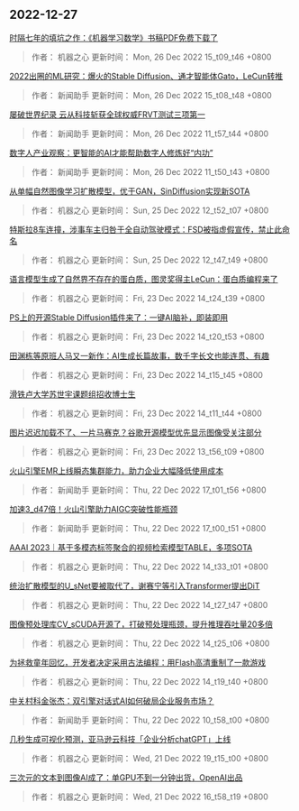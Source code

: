 
## 2022-12-27

 [时隔七年的填坑之作：《机器学习数学》书稿PDF免费下载了](https://www.jiqizhixin.com/articles/2022-12-26-5)

> 作者： 机器之心  更新时间： Mon, 26 Dec 2022 15_t09_t46 +0800

 [2022出圈的ML研究：爆火的Stable Diffusion、通才智能体Gato，LeCun转推](https://www.jiqizhixin.com/articles/2022-12-26-4)

> 作者： 新闻助手  更新时间： Mon, 26 Dec 2022 15_t08_t48 +0800

 [屡破世界纪录 云从科技斩获全球权威FRVT测试三项第一](https://www.jiqizhixin.com/articles/2022-12-26-3)

> 作者： 新闻助手  更新时间： Mon, 26 Dec 2022 11_t57_t44 +0800

 [数字人产业观察：更智能的AI才能帮助数字人修炼好“内功”](https://www.jiqizhixin.com/articles/2022-12-26-2)

> 作者： 新闻助手  更新时间： Mon, 26 Dec 2022 11_t50_t43 +0800

 [从单幅自然图像学习扩散模型，优于GAN，SinDiffusion实现新SOTA](https://www.jiqizhixin.com/articles/2022-12-25-3)

> 作者： 机器之心  更新时间： Sun, 25 Dec 2022 12_t52_t07 +0800

 [特斯拉8车连撞，涉事车主归咎于全自动驾驶模式：FSD被指虚假宣传，禁止此命名](https://www.jiqizhixin.com/articles/2022-12-25-2)

> 作者： 机器之心  更新时间： Sun, 25 Dec 2022 12_t47_t49 +0800

 [语言模型生成了自然界不存在的蛋白质，图灵奖得主LeCun：蛋白质编程来了](https://www.jiqizhixin.com/articles/2022-12-23-6)

> 作者： 机器之心  更新时间： Fri, 23 Dec 2022 14_t24_t39 +0800

 [PS上的开源Stable Diffusion插件来了：一键AI脑补，即装即用](https://www.jiqizhixin.com/articles/2022-12-23-5)

> 作者： 机器之心  更新时间： Fri, 23 Dec 2022 14_t20_t53 +0800

 [田渊栋等原班人马又一新作：AI生成长篇故事，数千字长文也能连贯、有趣](https://www.jiqizhixin.com/articles/2022-12-23-3)

> 作者： 机器之心  更新时间： Fri, 23 Dec 2022 14_t15_t45 +0800

 [滑铁卢大学苏世宇课题组招收博士生](https://www.jiqizhixin.com/articles/2022-12-23-2)

> 作者： 机器之心  更新时间： Fri, 23 Dec 2022 14_t11_t44 +0800

 [图片迟迟加载不了、一片马赛克？谷歌开源模型优先显示图像受关注部分](https://www.jiqizhixin.com/articles/2022-12-23)

> 作者： 机器之心  更新时间： Fri, 23 Dec 2022 13_t56_t09 +0800

 [火山引擎EMR上线瞬态集群能力，助力企业大幅降低使用成本](https://www.jiqizhixin.com/articles/2022-12-22-7)

> 作者： 新闻助手  更新时间： Thu, 22 Dec 2022 17_t01_t56 +0800

 [加速3_d47倍！火山引擎助力AIGC突破性能瓶颈](https://www.jiqizhixin.com/articles/2022-12-22-6)

> 作者： 新闻助手  更新时间： Thu, 22 Dec 2022 17_t00_t51 +0800

 [AAAI 2023｜基于多模态标签聚合的视频检索模型TABLE，多项SOTA](https://www.jiqizhixin.com/articles/2022-12-22-5)

> 作者： 机器之心  更新时间： Thu, 22 Dec 2022 14_t33_t01 +0800

 [统治扩散模型的U_sNet要被取代了，谢赛宁等引入Transformer提出DiT](https://www.jiqizhixin.com/articles/2022-12-22-4)

> 作者： 机器之心  更新时间： Thu, 22 Dec 2022 14_t27_t47 +0800

 [图像预处理库CV_sCUDA开源了，打破预处理瓶颈，提升推理吞吐量20多倍](https://www.jiqizhixin.com/articles/2022-12-22-3)

> 作者： 机器之心  更新时间： Thu, 22 Dec 2022 14_t25_t06 +0800

 [为拯救童年回忆，开发者决定采用古法编程：用Flash高清重制了一款游戏](https://www.jiqizhixin.com/articles/2022-12-22-2)

> 作者： 机器之心  更新时间： Thu, 22 Dec 2022 14_t19_t40 +0800

 [中关村科金张杰：双引擎对话式AI如何破局企业服务市场？](https://www.jiqizhixin.com/articles/2022-12-22)

> 作者： 新闻助手  更新时间： Thu, 22 Dec 2022 10_t58_t00 +0800

 [几秒生成可视化预测，亚马逊云科技「企业分析chatGPT」上线](https://www.jiqizhixin.com/articles/2022-12-21-7)

> 作者： 机器之心  更新时间： Wed, 21 Dec 2022 19_t15_t00 +0800

 [三次元的文本到图像AI成了：单GPU不到一分钟出货，OpenAI出品](https://www.jiqizhixin.com/articles/2022-12-21-6)

> 作者： 机器之心  更新时间： Wed, 21 Dec 2022 16_t58_t19 +0800
